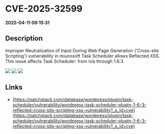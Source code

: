# CVE-2025-32599

**2025-04-11 09:15:31**

## Description
Improper Neutralization of Input During Web Page Generation ('Cross-site Scripting') vulnerability in miunosoft Task Scheduler allows Reflected XSS. This issue affects Task Scheduler: from n/a through 1.6.3.

![](https://img.shields.io/static/v1?label=Score&message=7.1&color=red)
![](https://img.shields.io/static/v1?label=Severity&message=HIGH&color=red)
![](https://img.shields.io/static/v1?label=CWE&message=XSS&color=green)

## Links
- [https://patchstack.com/database/wordpress/plugin/task-scheduler/vulnerability/wordpress-task-scheduler-plugin-1-6-3-reflected-cross-site-scripting-xss-vulnerability?_s_id=cve](https://patchstack.com/database/wordpress/plugin/task-scheduler/vulnerability/wordpress-task-scheduler-plugin-1-6-3-reflected-cross-site-scripting-xss-vulnerability?_s_id=cve)
